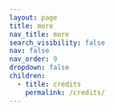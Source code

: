```yaml
---
layout: page
title: more
nav_title: more
search_visibility: false
nav: false
nav_order: 9
dropdown: false
children:
  - title: credits
    permalink: /credits/
---
```

